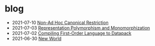 # blog

- 2021-07-10 [Non-Ad Hoc Canonical Restriction](https://github.com/intsuc/blog/blob/main/articles/2021-07-10.md)
- 2021-07-03 [Representation Polymorphism and Monomorphization](https://github.com/intsuc/blog/blob/main/articles/2021-07-03.md)
- 2021-07-02 [Compiling First-Order Language to Datapack](https://github.com/intsuc/blog/blob/main/articles/2021-07-02.md)
- 2021-06-30 [New World](https://github.com/intsuc/blog/blob/main/articles/2021-06-30.md)

